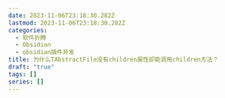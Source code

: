```yaml
---
date: 2023-11-06T23:18:30.282Z
lastmod: 2023-11-06T23:18:30.282Z
categories:
  - 软件折腾
  - Obsidian
  - obsidian插件开发
title: 为什么TAbstractFile没有children属性却能调用children方法？
draft: "true"
tags: []
series: []
---
```

